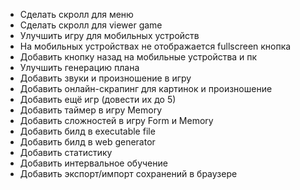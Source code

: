 + Сделать скролл для меню
+ Сделать скролл для viewer game
+ Улучшить игру для мобильных устройств
+ На мобильных устройствах не отображается fullscreen кнопка
+ Добавить кнопку назад на мобильные устройства и пк
+ Улучшить генерацию плана
+ Добавить звуки и произношение в игру
+ Добавить онлайн-скрапинг для картинок и произношение
+ Добавить ещё игр (довести их до 5)
+ Добавить таймер в игру Memory
+ Добавить сложностей в игру Form и Memory
+ Добавить билд в executable file
+ Добавить билд в web generator
+ Добавить статистику
+ Добавить интервальное обучение
+ Добавить экспорт/импорт сохранений в браузере